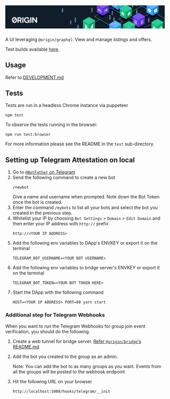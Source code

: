# ![Origin Protocol](data/origin-header.png)

A UI leveraging `@origin/graphql`. View and manage listings and offers.

Test builds available [here](https://originprotocol.github.io/test-builds/).

## Usage

Refer to
[DEVELOPMENT.md](https://github.com/OriginProtocol/origin/blob/master/DEVELOPMENT.md)

## Tests

Tests are run in a headless Chrome instance via puppeteer

    npm test

To observe the tests running in the browser:

    npm run test:browser

For more information please see the README in the `test` sub-directory.

## Setting up Telegram Attestation on local
1. Go to [`@BotFather` on Telegram](https://web.telegram.org/#/im?p=@BotFather)
2. Send the following command to create a new bot
    ```
    /newbot
    ```
    Give a name and username when prompted. Note down the Bot Token once the bot is created.
3. Enter the command `/mybots` to list all your bots and select the bot you created in the previous step.
4. Whitelist your IP by choosing `Bot Settings` > `Domain` > `Edit Domain` and then enter your IP address with `http://` prefix
    ```
    http://<YOUR IP ADDRESS>
    ```
5. Add the following env variables to DApp's ENVKEY or export it on the terminal
    ```
    TELEGRAM_BOT_USERNAME=<YOUR BOT USERNAME>
    ```
5. Add the following env variables to bridge server's ENVKEY or export it on the terminal
    ```
    TELEGRAM_BOT_TOKEN=<YOUR BOT TOKEN HERE>
    ```
6. Start the DApp with the following command
    ```
    HOST=<YOUR IP ADDRESS> PORT=80 yarn start
    ```

### Additional step for Telegram Webhooks
When you want to run the Telegram Webhooks for group join event verification, you should do the following. 
1. Create a web tunnel for bridge server. [Refer `@origin/bridge`'s README.md](https://github.com/OriginProtocol/origin/blob/master/infra/bridge/README.md#setup-tunnel-for-webhooks-optional)
2. Add the bot you created to the group as an admin. 
    
    Note: You can add the bot to as many groups as you want. Events from all the groups will be posted to the webhook endpoint
3. Hit the following URL on your browser
    ```
    http://localhost:5000/hooks/telegram/__init
    ```
